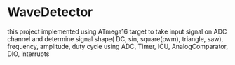 # WaveDetector
this project implemented using ATmega16 target to take input signal on ADC channel and determine signal shape( DC, sin, square(pwm), triangle, saw), frequency, amplitude, duty cycle using ADC, Timer, ICU, AnalogComparator, DIO, interrupts
